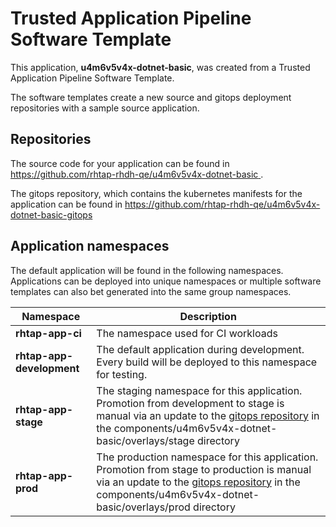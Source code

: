 # Trusted Application Pipeline Software Template

This application, **u4m6v5v4x-dotnet-basic**, was created from a Trusted Application Pipeline Software Template.

The software templates create a new source and gitops deployment repositories with a sample source application. 

## Repositories

The source code for your application can be found in [https://github.com/rhtap-rhdh-qe/u4m6v5v4x-dotnet-basic ](https://github.com/rhtap-rhdh-qe/u4m6v5v4x-dotnet-basic ).
 
The gitops repository, which contains the kubernetes manifests for the application can be found in 
[https://github.com/rhtap-rhdh-qe/u4m6v5v4x-dotnet-basic-gitops ](https://github.com/rhtap-rhdh-qe/u4m6v5v4x-dotnet-basic-gitops ) 

## Application namespaces 

The default application will be found in the following namespaces. Applications can be deployed into unique namespaces or multiple software templates can also bet generated into the same group namespaces.  

|  Namespace   |  Description   |  
| -------- | -------- |
| **rhtap-app-ci** | The namespace used for CI workloads |
| **rhtap-app-development** | The default application during development. Every build will be deployed to this namespace for testing. |
| **rhtap-app-stage** | The staging namespace for this application. Promotion from development to stage is manual via an update to the [gitops repository](https://github.com/rhtap-rhdh-qe/u4m6v5v4x-dotnet-basic-gitops ) in the components/u4m6v5v4x-dotnet-basic/overlays/stage directory |
| **rhtap-app-prod** | The production namespace for this application. Promotion from stage to production is manual via an update to the [gitops repository](https://github.com/rhtap-rhdh-qe/u4m6v5v4x-dotnet-basic-gitops ) in the components/u4m6v5v4x-dotnet-basic/overlays/prod directory |